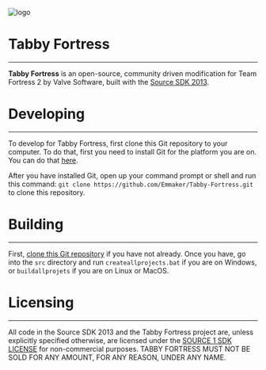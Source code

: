 ![logo](./icons/tabby.ico)

# Tabby Fortress
---
**Tabby Fortress** is an open-source, community driven modification for Team Fortress 2 by Valve Software, built with the [Source SDK 2013](https://github.com/ValveSoftware/source-sdk-2013).

# Developing
---
To develop for Tabby Fortress, first clone this Git repository to your computer. To do that, first you need to install Git for the platform you are on. You can do that [here](https://git-scm.com/downloads).

After you have installed Git, open up your command prompt or shell and run this command: ``git clone https://github.com/Emmaker/Tabby-Fortress.git`` to clone this repository.

# Building
---
First, [clone this Git repository](#Developing) if you have not already. Once you have, go into the ``src`` directory and run ``createallprojects.bat`` if you are on Windows, or ``buildallprojets`` if you are on Linux or MacOS.

# Licensing
---
All code in the Source SDK 2013 and the Tabby Fortress project are, unless explicitly specified otherwise, are licensed under the [SOURCE 1 SDK LICENSE](./LICENSE) for non-commercial purposes. TABBY FORTRESS MUST NOT BE SOLD FOR ANY AMOUNT, FOR ANY REASON, UNDER ANY NAME.
